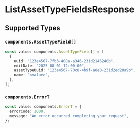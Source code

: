 # ListAssetTypeFieldsResponse


## Supported Types

### `components.AssetTypeField[]`

```typescript
const value: components.AssetTypeField[] = [
  {
    uuid: "123e4567-7fb3-408a-a346-231d2146240b",
    editDate: "2025-08-01 12:00:00",
    assetTypeUuid: "123e4567-70c8-4b9f-a8e0-231d2ed28a9b",
    name: "<value>",
  },
];
```

### `components.ErrorT`

```typescript
const value: components.ErrorT = {
  errorCode: 1000,
  message: "An error occurred completing your request",
};
```

